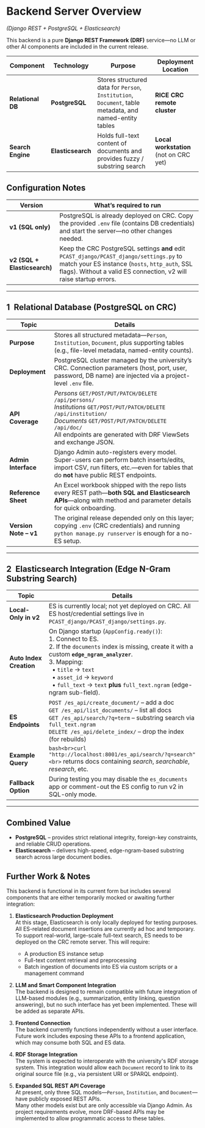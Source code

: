 # Backend Server Overview  
*(Django REST + PostgreSQL + Elasticsearch)*

This backend is a pure **Django REST Framework (DRF)** service—no LLM or other AI components are included in the current release.

| Component | Technology | Purpose | Deployment Location |
|-----------|------------|---------|---------------------|
| **Relational DB** | **PostgreSQL** | Stores structured data for `Person`, `Institution`, `Document`, table metadata, and named-entity tables | **RICE CRC remote cluster** |
| **Search Engine** | **Elasticsearch** | Holds full-text content of documents and provides fuzzy / substring search | **Local workstation** (not on CRC yet) |

## Configuration Notes

| Version | What’s required to run |
|---------|------------------------|
| **v1 (SQL only)** | PostgreSQL is already deployed on CRC. Copy the provided `.env` file (contains DB credentials) and start the server—no other changes needed. |
| **v2 (SQL + Elasticsearch)** | Keep the CRC PostgreSQL settings **and** edit `PCAST_django/PCAST_django/settings.py` to match your ES instance (`hosts`, `http_auth`, SSL flags). Without a valid ES connection, v2 will raise startup errors. |

---

## 1 Relational Database (PostgreSQL on CRC)

| Topic | Details |
|-------|---------|
| **Purpose** | Stores all structured metadata—`Person`, `Institution`, `Document`, plus supporting tables (e.g., file-level metadata, named-entity counts). |
| **Deployment** | PostgreSQL cluster managed by the university’s CRC. Connection parameters (host, port, user, password, DB name) are injected via a project-level `.env` file. |
| **API Coverage** | *Persons* `GET/POST/PUT/PATCH/DELETE /api/persons/`<br>*Institutions* `GET/POST/PUT/PATCH/DELETE /api/institution/`<br>*Documents* `GET/POST/PUT/PATCH/DELETE /api/doc/`<br>All endpoints are generated with DRF ViewSets and exchange JSON. |
| **Admin Interface** | Django Admin auto-registers every model. Super-users can perform batch inserts/edits, import CSV, run filters, etc.—even for tables that do **not** have public REST endpoints. |
| **Reference Sheet** | An Excel workbook shipped with the repo lists every REST path—**both SQL and Elasticsearch APIs**—along with method and parameter details for quick onboarding. |
| **Version Note – v1** | The original release depended only on this layer; copying `.env` (CRC credentials) and running `python manage.py runserver` is enough for a no-ES setup. |

---

## 2 Elasticsearch Integration (Edge N-Gram Substring Search)

| Topic | Details |
|-------|---------|
| **Local-Only in v2** | ES is currently local; not yet deployed on CRC. All ES host/credential settings live in `PCAST_django/PCAST_django/settings.py`. |
| **Auto Index Creation** | On Django startup (`AppConfig.ready()`):<br>1. Connect to ES.<br>2. If the `documents` index is missing, create it with a custom **`edge_ngram_analyzer`**.<br>3. Mapping:<br>&nbsp;&nbsp;• `title` → `text`<br>&nbsp;&nbsp;• `asset_id` → `keyword`<br>&nbsp;&nbsp;• `full_text` → `text` **plus** `full_text.ngram` (edge-ngram sub-field). |
| **ES Endpoints** | `POST /es_api/create_document/` – add a doc<br>`GET /es_api/list_documents/` – list all docs<br>`GET /es_api/search/?q=term` – substring search via `full_text.ngram`<br>`DELETE /es_api/delete_index/` – drop the index (for rebuilds) |
| **Example Query** | ```bash<br>curl "http://localhost:8001/es_api/search/?q=search"<br>``` returns docs containing *search*, *searchable*, *research*, etc. |
| **Fallback Option** | During testing you may disable the `es_documents` app or comment-out the ES config to run v2 in SQL-only mode. |

---

## Combined Value

* **PostgreSQL** – provides strict relational integrity, foreign-key constraints, and reliable CRUD operations.  
* **Elasticsearch** – delivers high-speed, edge-ngram-based substring search across large document bodies.


## Further Work & Notes

This backend is functional in its current form but includes several components that are either temporarily mocked or awaiting further integration:

1. **Elasticsearch Production Deployment**  
   At this stage, Elasticsearch is only locally deployed for testing purposes. All ES-related document insertions are currently ad hoc and temporary.  
   To support real-world, large-scale full-text search, ES needs to be deployed on the CRC remote server. This will require:  
   - A production ES instance setup  
   - Full-text content retrieval and preprocessing  
   - Batch ingestion of documents into ES via custom scripts or a management command

2. **LLM and Smart Component Integration**  
   The backend is designed to remain compatible with future integration of LLM-based modules (e.g., summarization, entity linking, question answering), but no such interface has yet been implemented. These will be added as separate APIs.

3. **Frontend Connection**  
   The backend currently functions independently without a user interface. Future work includes exposing these APIs to a frontend application, which may consume both SQL and ES data.

4. **RDF Storage Integration**  
   The system is expected to interoperate with the university's RDF storage system. This integration would allow each `Document` record to link to its original source file (e.g., via persistent URI or SPARQL endpoint).

5. **Expanded SQL REST API Coverage**  
   At present, only three SQL models—`Person`, `Institution`, and `Document`—have publicly exposed REST APIs.  
   Many other models exist but are only accessible via Django Admin. As project requirements evolve, more DRF-based APIs may be implemented to allow programmatic access to these tables.
